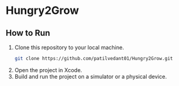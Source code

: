 # Hungry2Grow

## How to Run

1. Clone this repository to your local machine.
   ```bash
   git clone https://github.com/patilvedant01/Hungry2Grow.git

2. Open the project in Xcode.
3. Build and run the project on a simulator or a physical device.
